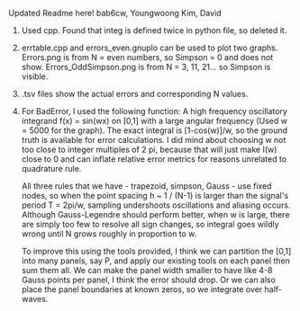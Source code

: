 Updated Readme here!
bab6cw, Youngwoong Kim, David

1. Used cpp. Found that integ is defined twice in python file, so deleted it.
2. errtable.cpp and errors_even.gnuplo can be used to plot two graphs. Errors.png is from N = even numbers, so Simpson = 0 and does not show. Errors_OddSimpson.png is from N = 3, 11, 21... so Simpson is visible.
3. .tsv files show the actual errors and corresponding N values.

4. For BadError, I used the following function: A high frequency oscillatory integrand f(x) = sin(wx) on [0,1] with a large angular frequency (Used w = 5000 for the graph). The exact integral is [1-cos(w)]/w, so the ground truth is available for error calculations. I did mind about choosing w not too close to integer multiples of 2 pi, because that will just make I(w) close to 0 and can inflate relative error metrics for reasons unrelated to quadrature rule.

   All three rules that we have - trapezoid, simpson, Gauss - use fixed nodes, so when the point spacing h ~ 1 / (N-1) is larger than the signal's period T = 2pi/w, sampling undershoots oscillations and aliasing occurs. Although Gauss-Legendre should perform better, when w is large, there are simply too few to resolve all sign changes, so integral goes wildly wrong until N grows roughly in proportion to w.

   To improve this using the tools provided, I think we can partition the [0,1] into many panels, say P, and apply our existing tools on each panel then sum them all. We can make the panel width smaller to have like 4-8 Gauss points per panel, I think the error should drop.
   Or we can also place the panel boundaries at known zeros, so we integrate over half-waves.
